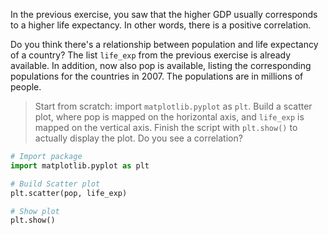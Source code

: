 In the previous exercise, you saw that the higher GDP usually corresponds to a higher life expectancy. In other words, there is a positive correlation.

Do you think there's a relationship between population and life expectancy of a country? The list `life_exp` from the previous exercise is already available. In addition, now also pop is available, listing the corresponding populations for the countries in 2007. The populations are in millions of people.

> Start from scratch: import `matplotlib.pyplot` as `plt`.
Build a scatter plot, where pop is mapped on the horizontal axis, and `life_exp` is mapped on the vertical axis.
Finish the script with `plt.show()` to actually display the plot. Do you see a correlation?

```py
# Import package
import matplotlib.pyplot as plt

# Build Scatter plot
plt.scatter(pop, life_exp)

# Show plot
plt.show()
```